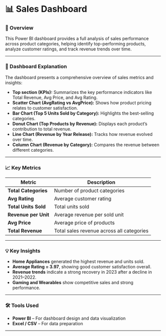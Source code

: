 # 📊 Sales Dashboard

### 🔹 Overview
This Power BI dashboard provides a full analysis of sales performance across product categories, helping identify top-performing products, analyze customer ratings, and track revenue trends over time.

---

### 📝 Dashboard Explanation
The dashboard presents a comprehensive overview of sales metrics and insights:

- **Top section (KPIs):** Summarizes the key performance indicators like Total Revenue, Avg Price, and Avg Rating.  
- **Scatter Chart (AvgRating vs AvgPrice):** Shows how product pricing relates to customer satisfaction.  
- **Bar Chart (Top 5 Units Sold by Category):** Highlights the best-selling categories.  
- **Donut Chart (Top Products by Revenue):** Displays each product’s contribution to total revenue.  
- **Line Chart (Revenue by Year Release):** Tracks how revenue evolved over time.  
- **Column Chart (Revenue by Category):** Compares the revenue between different categories.

---

### 📈 Key Metrics

| Metric | Description |
|--------|--------------|
| **Total Categories** | Number of product categories |
| **Avg Rating** | Average customer rating |
| **Total Units Sold** | Total units sold |
| **Revenue per Unit** | Average revenue per sold unit |
| **Avg Price** | Average price of products |
| **Total Revenue** | Total sales revenue across all categories |

---

### 💡 Key Insights
- **Home Appliances** generated the highest revenue and units sold.  
- **Average Rating = 3.97**, showing good customer satisfaction overall.  
- **Revenue trends** indicate a strong recovery in 2023 after a decline in 2021–2022.  
- **Gaming and Wearables** show competitive sales and strong performance.

---

### 🛠️ Tools Used
- **Power BI** – For dashboard design and data visualization  
- **Excel / CSV** – For data preparation  

---
